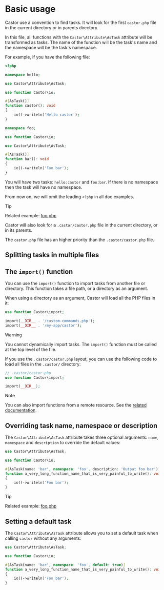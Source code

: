 # Basic usage

Castor use a convention to find tasks. It will look for the
first `castor.php` file in the current directory or in parents directory.

In this file, all functions with the `Castor\Attribute\AsTask` attribute will be
transformed as tasks. The name of the function will be the task's name
and the namespace will be the task's namespace.

For example, if you have the following file:

```php
<?php

namespace hello;

use Castor\Attribute\AsTask;

use function Castor\io;

#[AsTask()]
function castor(): void
{
    io()->writeln('Hello castor');
}

namespace foo;

use function Castor\io;

use Castor\Attribute\AsTask;

#[AsTask()]
function bar(): void
{
    io()->writeln('Foo bar');
}
```

You will have two tasks: `hello:castor` and `foo:bar`. If there is no
namespace then the task will have no namespace.

From now on, we will omit the leading `<?php` in all doc examples.

> [!TIP]
> Related example: [foo.php](https://github.com/jolicode/castor/blob/main/examples/foo.php)

Castor will also look for a `.castor/castor.php` file in the current directory,
or in its parents.

The `castor.php` file has an higher priority than the `.castor/castor.php` file.

## Splitting tasks in multiple files

## The `import()` function

You can use the `import()` function to import tasks from another file or
directory. This function takes a file path, or a directory as an argument.

When using a directory as an argument, Castor will load all the PHP files in it:

```php
use function Castor\import;

import(__DIR__ . '/custom-commands.php');
import(__DIR__ . '/my-app/castor');
```

> [!WARNING]
> You cannot dynamically import tasks. The `import()` function must be called
> at the top level of the file.

If you use the `.castor/castor.php` layout, you can use the following code to
load all files in the `.castor/` directory:

```php
// .castor/castor.php
use function Castor\import;

import(__DIR__);
```

> [!NOTE]
> You can also import functions from a remote resource. See the
> [related documentation](../going-further/extending-castor/remote-imports.md).

## Overriding task name, namespace or description

The `Castor\Attribute\AsTask` attribute takes three optional
arguments: `name`, `namespace` and `description` to override the default values:

```php
use Castor\Attribute\AsTask;

use function Castor\io;

#[AsTask(name: 'bar', namespace: 'foo', description: 'Output foo bar')]
function a_very_long_function_name_that_is_very_painful_to_write(): void
{
    io()->writeln('Foo bar');
}
```

> [!TIP]
> Related example: [foo.php](https://github.com/jolicode/castor/blob/main/examples/foo.php)

## Setting a default task

The `Castor\Attribute\AsTask` attribute allows you to set a default task when 
calling `castor` without any arguments:

```php
use Castor\Attribute\AsTask;

use function Castor\io;

#[AsTask(name: 'bar', namespace: 'foo', default: true)]
function a_very_long_function_name_that_is_very_painful_to_write(): void
{
    io()->writeln('Foo bar');
}
```
